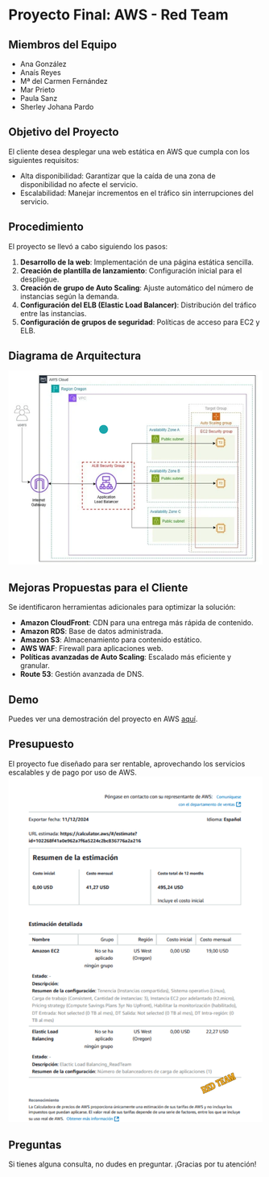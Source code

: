# Proyecto Final: AWS - Red Team

## Miembros del Equipo
- Ana González
- Anaís Reyes
- Mª del Carmen Fernández
- Mar Prieto
- Paula Sanz
- Sherley Johana Pardo

## Objetivo del Proyecto
El cliente desea desplegar una web estática en AWS que cumpla con los siguientes requisitos:
- Alta disponibilidad: Garantizar que la caída de una zona de disponibilidad no afecte el servicio.
- Escalabilidad: Manejar incrementos en el tráfico sin interrupciones del servicio.

## Procedimiento
El proyecto se llevó a cabo siguiendo los pasos:

1. **Desarrollo de la web**: Implementación de una página estática sencilla.
2. **Creación de plantilla de lanzamiento**: Configuración inicial para el despliegue.
3. **Creación de grupo de Auto Scaling**: Ajuste automático del número de instancias según la demanda.
4. **Configuración del ELB (Elastic Load Balancer)**: Distribución del tráfico entre las instancias.
5. **Configuración de grupos de seguridad**: Políticas de acceso para EC2 y ELB.

## Diagrama de Arquitectura
![Diagrama de Arquitectura](architecture-diagram.png)

## Mejoras Propuestas para el Cliente
Se identificaron herramientas adicionales para optimizar la solución:
- **Amazon CloudFront**: CDN para una entrega más rápida de contenido.
- **Amazon RDS**: Base de datos administrada.
- **Amazon S3**: Almacenamiento para contenido estático.
- **AWS WAF**: Firewall para aplicaciones web.
- **Políticas avanzadas de Auto Scaling**: Escalado más eficiente y granular.
- **Route 53**: Gestión avanzada de DNS.

## Demo
Puedes ver una demostración del proyecto en AWS [aquí](https://youtu.be/vYToZIg20BM).

## Presupuesto
El proyecto fue diseñado para ser rentable, aprovechando los servicios escalables y de pago por uso de AWS.
![Presupuesto](PresupuestoAquitectura.png)

## Preguntas
Si tienes alguna consulta, no dudes en preguntar. ¡Gracias por tu atención!
